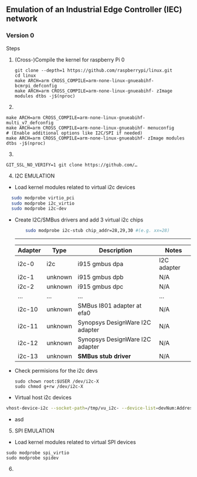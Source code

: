 ## Emulation of an Industrial Edge Controller (IEC) network

### Version 0
Steps

1. (Cross-)Compile the kernel for raspberry Pi 0 

    ```
    git clone --depth=1 https://github.com/raspberrypi/linux.git
    cd linux
    make ARCH=arm CROSS_COMPILE=arm-none-linux-gnueabihf- bcmrpi_defconfig
    make ARCH=arm CROSS_COMPILE=arm-none-linux-gnueabihf- zImage modules dtbs -j$(nproc)
    ```

2.  
```
make ARCH=arm CROSS_COMPILE=arm-none-linux-gnueabihf- multi_v7_defconfig
make ARCH=arm CROSS_COMPILE=arm-none-linux-gnueabihf- menuconfig
# (Enable additional options like I2C/SPI if needed)
make ARCH=arm CROSS_COMPILE=arm-none-linux-gnueabihf- zImage modules dtbs -j$(nproc)

```

3.
```
GIT_SSL_NO_VERIFY=1 git clone https://github.com/…
```

4. I2C EMULATION
  - Load kernel modules related to virtual i2c devices
  
  ```bash
    sudo modprobe virtio_pci
    sudo modprobe i2c_virtio
    sudo modprobe i2c-dev
  ```

  - Create I2C/SMBus drivers and add 3 virtual i2c chips
  
    ```bash
        sudo modprobe i2c-stub chip_addr=28,29,30 #(e.g. xx=28)
    ```
    --------------

    | Adapter | Type    | Description                         | Notes       |
    |---------|---------|-------------------------------------|-------------|
    | i2c-0   | i2c     | i915 gmbus dpa                      | I2C adapter |
    | i2c-1   | unknown | i915 gmbus dpb                      | N/A         |
    | i2c-2   | unknown | i915 gmbus dpc                      | N/A         |
    | …       | …       | …                                   | …           |
    | i2c-10  | unknown | SMBus I801 adapter at efa0          | N/A         |
    | i2c-11  | unknown | Synopsys DesignWare I2C adapter     | N/A         |
    | i2c-12  | unknown | Synopsys DesignWare I2C adapter     | N/A         |
    | i2c-13  | unknown | **SMBus stub driver**               | N/A         |

  - Check permisions for the i2c devs
    ```
    sudo chown root:$USER /dev/i2c-X
    sudo chmod g+rw /dev/i2c-X
    ```

  - Virtual host i2c devices

  ```bash
  vhost-device-i2c --socket-path=/tmp/vu_i2c- --device-list=devNum:Address #(e.g. devNum is the i2c-X device, device Address)
  ```

  

  - asd

5. SPI EMULATION
  - Load kernel modules related to virtual SPI devices
  ```
  sudo modprobe spi_virtio     
  sudo modprobe spidev
  ``` 
  


6. 